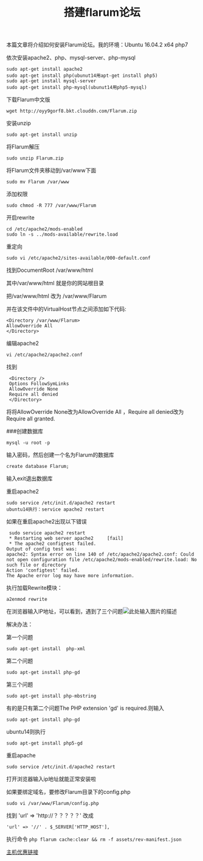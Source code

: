 ﻿---
title: 搭建flarum论坛
categories: 教程
tags: 
- 论坛
---


本篇文章将介绍如何安装Flarum论坛。我的环境：Ubuntu 16.04.2  x64
php7

依次安装apache2、php、mysql-server、php-mysql

```
sudo apt-get install apache2
sudo apt-get install php(ubunut14用apt-get install php5)
sudo apt-get install mysql-server
sudo apt-get install php-mysql(ubunut14用php5-mysql)
```

下载Flarum中文版
```
wget http://oyy9gorf8.bkt.clouddn.com/Flarum.zip
```

安装unzip
```
sudo apt-get install unzip
```

将Flarum解压
```
sudo unzip Flarum.zip
```

将Flarum文件夹移动到/var/www下面
```
sudo mv Flarum /var/www
```

添加权限
```
sudo chmod -R 777 /var/www/Flarum
```

开启rewrite
```
cd /etc/apache2/mods-enabled
sudo ln -s ../mods-available/rewrite.load
```

重定向
```
sudo vi /etc/apache2/sites-available/000-default.conf
```
找到DocumentRoot /var/www/html 

其中/var/www/html 就是你的网站根目录

把/var/www/html 改为  /var/www/Flarum

并在该文件中的VirtualHost节点之间添加如下代码:
```
<Directory /var/www/Flarum>
AllowOverride All
</Directory>
```

编辑apache2
```
vi /etc/apache2/apache2.conf
```
找到
```
 <Directory />
 Options FollowSymLinks
 AllowOverride None
 Require all denied
 </Directory>
```

将将AllowOverride None改为AllowOverride All ，Require all denied改为Require all granted.

###创建数据库
```
mysql -u root -p
```
输入密码，然后创建一个名为Flarum的数据库
```
create database Flarum;
```
输入exit退出数据库

重启apache2
```
sudo service /etc/init.d/apache2 restart
ubuntu14执行：service apache2 restart
```

如果在重启apache2出现以下错误
```
 sudo service apache2 restart
 * Restarting web server apache2     [fail]
 * The apache2 configtest failed.
Output of config test was:
apache2: Syntax error on line 140 of /etc/apache2/apache2.conf: Could not open configuration file /etc/apache2/mods-enabled/rewrite.load: No such file or directory
Action 'configtest' failed.
The Apache error log may have more information.
```

执行加载Rewrite模块：
```
a2enmod rewrite
```

在浏览器输入IP地址，可以看到，遇到了三个问题![此处输入图片的描述][1]

解决办法：

第一个问题
```
sudo apt-get install  php-xml
```
第二个问题
```
sudo apt-get install php-gd
```
第三个问题
```
sudo apt-get install php-mbstring
```
有的是只有第二个问题The PHP extension 'gd' is required.则输入
```
sudo apt-get install php-gd
```

ubuntu14则执行
```
sudo apt-get install php5-gd
```

重启apache
```
sudo service /etc/init.d/apache2 restart
```

打开浏览器输入ip地址就能正常安装啦

如果要绑定域名，要修改Flarum目录下的config.php
```
sudo vi /var/www/Flarum/config.php
```
找到 'url' => 'http://？？？？？'  改成
```
'url' => '//' . $_SERVER['HTTP_HOST'],
```
执行命令
```php flarum cache:clear && rm -f assets/rev-manifest.json```

[主机优惠链接](https://m.do.co/c/d9d85e31324b)


  [1]: http://oyy9gorf8.bkt.clouddn.com/Flarum%E5%AE%89%E8%A3%85%E9%97%AE%E9%A2%98.png